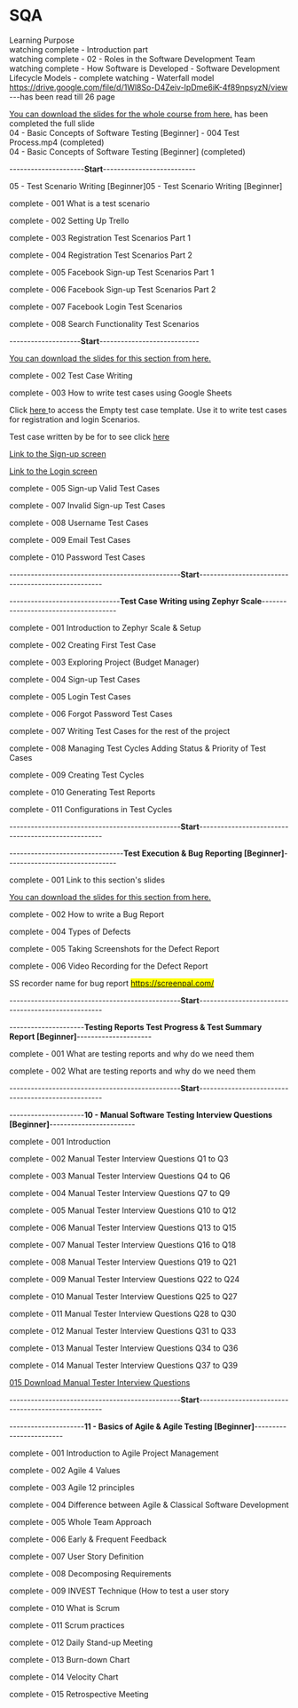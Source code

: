 # SQA
Learning Purpose <br>
watching complete - Introduction part <br>
watching complete - 02 - Roles in the Software Development Team <br>
watching complete - How Software is Developed - Software Development Lifecycle Models - complete watching - Waterfall model <br>
https://drive.google.com/file/d/1Wl8So-D4Zeiv-IpDme6iK-4f89npsyzN/view <br>
---has been read till 26 page <br>

<a href="https://drive.google.com/file/d/1wI6gKheu-X7pE-L4C-H3jlS4NPeiJ1c9/view"> You can download the slides for the whole course from here.</a>
has been completed the full slide <br>
04 - Basic Concepts of Software Testing [Beginner] - 004 Test Process.mp4 (completed) <br>
04 - Basic Concepts of Software Testing [Beginner] (completed) <br>

<p>---------------------<b>Start</b>--------------------------</p>
<p>05 - Test Scenario Writing [Beginner]05 - Test Scenario Writing [Beginner]</p>
<p>complete - 001 What is a test scenario</p>
<p>complete - 002 Setting Up Trello</p>
<p>complete - 003 Registration Test Scenarios  Part 1</p>
<p>complete - 004 Registration Test Scenarios  Part 2</p>
<p>complete - 005 Facebook Sign-up Test Scenarios  Part 1</p>
<p>complete - 006 Facebook Sign-up Test Scenarios  Part 2</p>
<p>complete - 007 Facebook Login Test Scenarios</p>
<p>complete - 008 Search Functionality Test Scenarios</p>

<p>--------------------<b>Start</b>----------------------------</p>
<p><a href = "https://drive.google.com/file/d/1unZFkLBQnkF0y0zeqXHxWjjjKKcpclwK/view" >You can download the slides for this section from here.</a></p>
<p>complete - 002 Test Case Writing</p>
<p>complete - 003 How to write test cases using Google Sheets</p>

<p>Click <a href = "https://docs.google.com/spreadsheets/d/1qmSL0UPu3DhXAwoF1VLUZqG4nqU2Jct3K_7GxJPgxnE/edit"> here </a> to access the Empty test case template. Use it to write test cases for registration and login Scenarios. </p>

<p> Test case written by be for to see click <a href="https://docs.google.com/spreadsheets/d/1Zuh7CAwBU8uzzb3fQrSqccwsyTCKaH4lx1tZp6O2Drc/edit#gid=0" >here</a></p>

<p> <a href="https://ibb.co/VHMJ4Bm">Link to the Sign-up screen  </a> </p>
<p> <a href="https://ibb.co/fNjwsFp">Link to the Login screen  </a> </p>

<p>complete - 005 Sign-up Valid Test Cases</p>
<p>complete - 007 Invalid Sign-up Test Cases</p>
<p>complete - 008 Username Test Cases</p>
<p>complete - 009 Email Test Cases</p>
<p>complete - 010 Password Test Cases</p>

<p>------------------------------------------------<b>Start</b>---------------------------------------------------</p>
<p>-------------------------------<b>Test Case Writing using Zephyr Scale</b>-------------------------------------</p>

<p>complete - 001 Introduction to Zephyr Scale & Setup</p>
<p>complete - 002 Creating First Test Case</p>
<p>complete - 003 Exploring Project (Budget Manager)</p>
<p>complete - 004 Sign-up Test Cases</p>
<p>complete - 005 Login Test Cases</p>
<p>complete - 006 Forgot Password Test Cases</p>
<p>complete - 007 Writing Test Cases for the rest of the project</p>
<p>complete - 008 Managing Test Cycles Adding Status & Priority of Test Cases</p>
<p>complete - 009 Creating Test Cycles</p>
<p>complete - 010 Generating Test Reports</p>
<p>complete - 011 Configurations in Test Cycles</p>

<p>------------------------------------------------<b>Start</b>---------------------------------------------------</p>
<p>--------------------------------<b>Test Execution & Bug Reporting [Beginner]</b>-------------------------------</p>
<p>complete - 001 Link to this section's slides</p>
<p><a href="https://drive.google.com/file/d/1sLrtoQscr9A7P4h-xW1d8duGsWucy6JQ/view">You can download the slides for this section from here.</a></p>
<p>complete - 002 How to write a Bug Report</p>
<p>complete - 004 Types of Defects</p>
<p>complete - 005 Taking Screenshots for the Defect Report</p>
<p>complete - 006 Video Recording for the Defect Report</p>
<p>SS recorder name for bug report <mark><a href="https://screencast-o-matic.com">https://screenpal.com/</a></mark></p>

<p>------------------------------------------------<b>Start</b>---------------------------------------------------</p>
<p>---------------------<b>Testing Reports Test Progress & Test Summary Report [Beginner]</b>---------------------</p>
<p>complete - 001 What are testing reports and why do we need them</p>
<p>complete - 002 What are testing reports and why do we need them</p>

<p>------------------------------------------------<b>Start</b>---------------------------------------------------</p>
<p>---------------------<b>10 - Manual Software Testing Interview Questions [Beginner]</b>------------------------</p>
<p>complete - 001 Introduction</p>
<p>complete - 002 Manual Tester Interview Questions  Q1 to Q3</p>
<p>complete - 003 Manual Tester Interview Questions  Q4 to Q6</p>
<p>complete - 004 Manual Tester Interview Questions  Q7 to Q9</p>
<p>complete - 005 Manual Tester Interview Questions  Q10 to Q12</p>
<p>complete - 006 Manual Tester Interview Questions  Q13 to Q15</p>
<p>complete - 007 Manual Tester Interview Questions  Q16 to Q18</p>
<p>complete - 008 Manual Tester Interview Questions  Q19 to Q21</p>
<p>complete - 009 Manual Tester Interview Questions  Q22 to Q24</p>
<p>complete - 010 Manual Tester Interview Questions  Q25 to Q27</p>
<p>complete - 011 Manual Tester Interview Questions  Q28 to Q30</p>
<p>complete - 012 Manual Tester Interview Questions  Q31 to Q33</p>
<p>complete - 013 Manual Tester Interview Questions  Q34 to Q36</p>
<p>complete - 014 Manual Tester Interview Questions  Q37 to Q39</p>
<a href = "https://drive.google.com/file/d/1p2xNDIfGvsvU_7pT1hcpp1hIwtRPaae6/view"> 015 Download Manual Tester Interview Questions</a>


<p>------------------------------------------------<b>Start</b>---------------------------------------------------</p>
<p>---------------------<b>11 - Basics of Agile & Agile Testing [Beginner]</b>------------------------</p>
<p>complete - 001 Introduction to Agile Project Management</p>
<p>complete - 002 Agile 4 Values</p>
<p>complete - 003 Agile 12 principles</p>
<p>complete - 004 Difference between Agile & Classical Software Development</p>
<p>complete - 005 Whole Team Approach</p>
<p>complete - 006 Early & Frequent Feedback</p>
<p>complete - 007 User Story Definition</p>
<p>complete - 008 Decomposing Requirements</p>
<p>complete - 009 INVEST Technique (How to test a user story</p>
<p>complete - 010 What is Scrum</p>
<p>complete - 011 Scrum practices</p>
<p>complete - 012 Daily Stand-up Meeting</p>
<p>complete - 013 Burn-down Chart</p>
<p>complete - 014 Velocity Chart</p>
<p>complete - 015 Retrospective Meeting</p>
